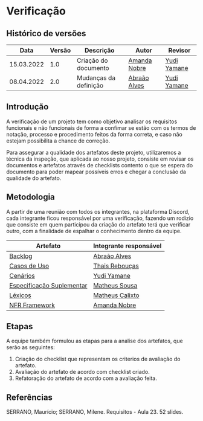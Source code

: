 # Verificação

## Histórico de versões
| Data       | Versão | Descrição             | Autor                                        | Revisor                                     |
| ---------- | ------ | --------------------- | -------------------------------------------- | ------------------------------------------- |
| 15.03.2022 | 1.0    | Criação do documento  | [Amanda Nobre](https://github.com/AmandaNbr) | [Yudi Yamane](https://github.com/yudi-azvd) |
| 08.04.2022 | 2.0    | Mudanças da definição | [Abraão Alves](https://github.com/Abraao1231)| [Yudi Yamane](https://github.com/yudi-azvd) |

## Introdução

A verificação de um projeto tem como objetivo analisar os requisitos funcionais e não funcionais de forma a confimar se estão com os termos de notação, processo e procedimento 
feitos da forma correta, e caso não estejam possibilita a chance de correção.

Para assegurar a qualidade dos artefatos deste projeto, utilizaremos a  técnica da inspeção, que aplicada ao nosso projeto, consiste em revisar os documentos e artefatos através 
de checklists contento o que se espera do documento para poder mapear possíveis erros e chegar a conclusão da qualidade do artefato.  

## Metodologia

A partir de uma reunião com todos os integrantes, na plataforma Discord, cada integrante ficou responsável por uma verificação, fazendo um rodizio que consiste 
em quem participou da criação do artefato terá que verificar outro, com a finalidade de espalhar o conhecimento dentro da equipe. 

<center>

| Artefato                                                                                                                    | Integrante responsável                           |
| --------------------------------------------------------------------------------------------------------------------------- | ------------------------------------------------ |
| [Backlog](https://requisitos-de-software.github.io/2021.2-AntennaPod/modelagem/backlog/)                                    | [Abraão Alves](https://github.com/Abraao1231)    |
| [Casos de Uso](https://requisitos-de-software.github.io/2021.2-AntennaPod/modelagem/casosDeUso/)                 | [Thais Rebouças](https://github.com/Thais-ra)    |
| [Cenários](https://requisitos-de-software.github.io/2021.2-AntennaPod/modelagem/cenarios/)                                  | [Yudi Yamane](https://github.com/yudi-azvd)      |
| [Especificação Suplementar](https://requisitos-de-software.github.io/2021.2-AntennaPod/modelagem/especificacaoSuplementar/) | [Matheus Sousa](https://github.com/gatotabaco)   |
| [Léxicos](https://requisitos-de-software.github.io/2021.2-AntennaPod/modelagem/lexicos/)                                    | [Matheus Calixto](https://github.com/matheuscvp) |
| [NFR Framework](https://requisitos-de-software.github.io/2021.2-AntennaPod/modelagem/nfr-framework/)                        | [Amanda Nobre](https://github.com/AmandaNbr)     |

</center>



## Etapas
A equipe também formulou as etapas para a analise dos artefatos, que serão as seguintes:

1. Criação do checklist que representam os criterios de avaliação do artefato.
2. Avaliação do artefato de acordo com checklist criado.
3. Refatoração do artefato de acordo com a avaliação feita.

## Referências

SERRANO, Maurício; SERRANO, Milene. Requisitos - Aula 23. 52 slides. 